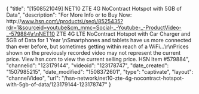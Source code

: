 {
    "title": "[1508521049] NET10 ZTE 4G NoContract Hotspot with 5GB of Data",
    "description": "For More Info or to Buy Now: http:\/\/www.hsn.com\/products\/seo\/8525435?rdr=1&sourceid=youtube&cm_mmc=Social-_-Youtube-_-ProductVideo-_-579884\r\nNET10 ZTE 4G LTE NoContract Hotspot with Car Charger and 5GB of Data for 1 Year  \nSmartphones and tablets have us more connected than ever before, but sometimes getting within reach of a WiFi...\r\nPrices shown on the previously recorded video may not represent the current price.  View hsn.com to view the current selling price. HSN Item #579884",
    "channelid": "123179144",
    "videoid": "123178747",
    "date_created": "1507985215",
    "date_modified": "1508372601",
    "type": "captivate",
    "layout": "channelVideo",
    "url": "\/hsn-network\/net10-zte-4g-nocontract-hotspot-with-5gb-of-data\/123179144-123178747"
}